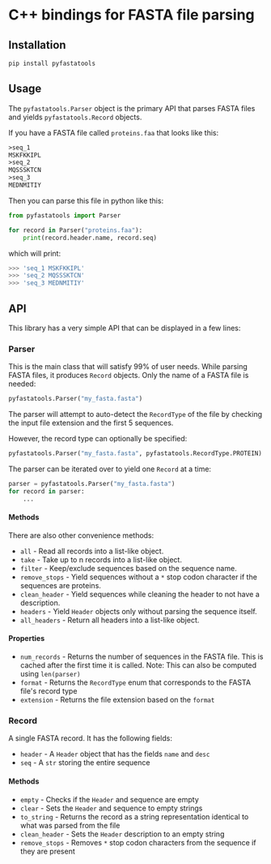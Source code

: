 # C++ bindings for FASTA file parsing

## Installation

```bash
pip install pyfastatools
```

## Usage

The `pyfastatools.Parser` object is the primary API that parses FASTA files and yields `pyfastatools.Record` objects.

If you have a FASTA file called `proteins.faa` that looks like this:

```txt
>seq_1
MSKFKKIPL
>seq_2
MQSSSKTCN
>seq_3
MEDNMITIY
```

Then you can parse this file in python like this:

```python
from pyfastatools import Parser

for record in Parser("proteins.faa"):
    print(record.header.name, record.seq)
```

which will print:

```python
>>> 'seq_1 MSKFKKIPL'
>>> 'seq_2 MQSSSKTCN'
>>> 'seq_3 MEDNMITIY'
```

## API

This library has a very simple API that can be displayed in a few lines:

### Parser

This is the main class that will satisfy 99% of user needs. While parsing FASTA files, it produces `Record` objects. Only the name of a FASTA file is needed:

```python
pyfastatools.Parser("my_fasta.fasta")
```

The parser will attempt to auto-detect the `RecordType` of the file by checking the input file extension and the first 5 sequences.

However, the record type can optionally be specified:

```python
pyfastatools.Parser("my_fasta.fasta", pyfastatools.RecordType.PROTEIN)
```

The parser can be iterated over to yield one `Record` at a time:

```python
parser = pyfastatools.Parser("my_fasta.fasta")
for record in parser:
    ...
```

#### Methods

There are also other convenience methods:

- `all` - Read all records into a list-like object.
- `take` - Take up to n records into a list-like object.
- `filter` - Keep/exclude sequences based on the sequence name.
- `remove_stops` - Yield sequences without a `*` stop codon character if the sequences are proteins.
- `clean_header` - Yield sequences while cleaning the header to not have a description.
- `headers` - Yield `Header` objects only without parsing the sequence itself.
- `all_headers` - Return all headers into a list-like object.

#### Properties

- `num_records` - Returns the number of sequences in the FASTA file. This is cached after the first time it is called. Note: This can also be computed using `len(parser)`
- `format` - Returns the `RecordType` enum that corresponds to the FASTA file's record type
- `extension` - Returns the file extension based on the `format`

### Record

A single FASTA record. It has the following fields:

- `header` - A `Header` object that has the fields `name` and `desc`
- `seq` - A `str` storing the entire sequence

#### Methods

- `empty` - Checks if the `Header` and sequence are empty
- `clear` - Sets the `Header` and sequence to empty strings
- `to_string` - Returns the record as a string representation identical to what was parsed from the file
- `clean_header` - Sets the `Header` description to an empty string
- `remove_stops` - Removes `*` stop codon characters from the sequence if they are present
